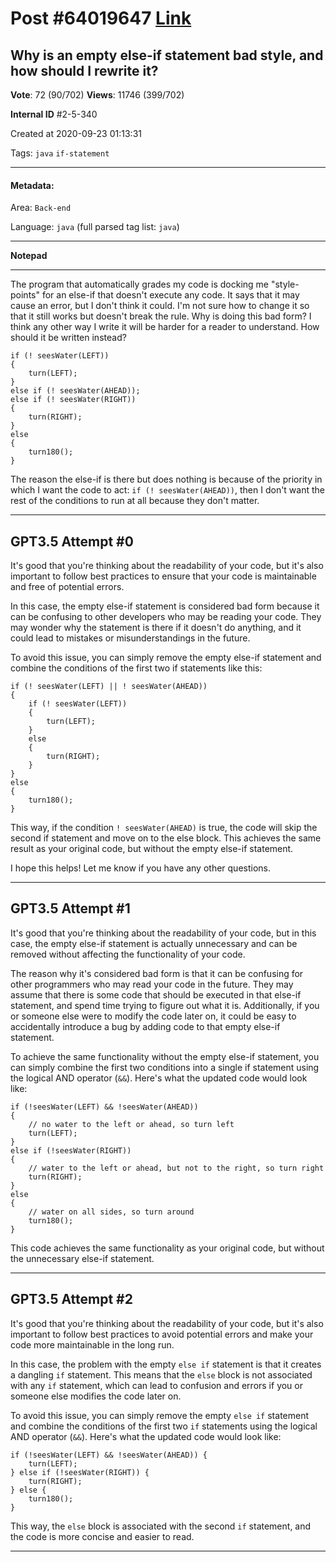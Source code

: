 
# Post \#64019647 [Link](https://stackoverflow.com/questions/64019647/)

## Why is an empty else-if statement bad style, and how should I rewrite it?

**Vote**: 72 (90/702) **Views**: 11746 (399/702) 

**Internal ID** \#2-5-340

Created at 2020-09-23 01:13:31

Tags: `java` `if-statement`

----------

#### Metadata:

Area: `Back-end`

Language: `java` (full parsed tag list: `java`)

----------

**Notepad**


----------

The program that automatically grades my code is docking me "style-points" for an else-if that doesn't execute any code. It says that it may cause an error, but I don't think it could.
I'm not sure how to change it so that it still works but doesn't break the rule. Why is doing this bad form? I think any other way I write it will be harder for a reader to understand. How should it be written instead?
```
if (! seesWater(LEFT))
{
    turn(LEFT);
}
else if (! seesWater(AHEAD));
else if (! seesWater(RIGHT))
{
    turn(RIGHT);
}
else
{
    turn180();
}
```

The reason the else-if is there but does nothing is because of the priority in which I want the code to act:
`if (! seesWater(AHEAD))`, then I don't want the rest of the conditions to run at all because they don't matter.


----------
        
## GPT3.5 Attempt \#0

It's good that you're thinking about the readability of your code, but it's also important to follow best practices to ensure that your code is maintainable and free of potential errors.

In this case, the empty else-if statement is considered bad form because it can be confusing to other developers who may be reading your code. They may wonder why the statement is there if it doesn't do anything, and it could lead to mistakes or misunderstandings in the future.

To avoid this issue, you can simply remove the empty else-if statement and combine the conditions of the first two if statements like this:

```
if (! seesWater(LEFT) || ! seesWater(AHEAD))
{
    if (! seesWater(LEFT))
    {
        turn(LEFT);
    }
    else
    {
        turn(RIGHT);
    }
}
else
{
    turn180();
}
```

This way, if the condition `! seesWater(AHEAD)` is true, the code will skip the second if statement and move on to the else block. This achieves the same result as your original code, but without the empty else-if statement.

I hope this helps! Let me know if you have any other questions.

--------

## GPT3.5 Attempt \#1

It's good that you're thinking about the readability of your code, but in this case, the empty else-if statement is actually unnecessary and can be removed without affecting the functionality of your code. 

The reason why it's considered bad form is that it can be confusing for other programmers who may read your code in the future. They may assume that there is some code that should be executed in that else-if statement, and spend time trying to figure out what it is. Additionally, if you or someone else were to modify the code later on, it could be easy to accidentally introduce a bug by adding code to that empty else-if statement.

To achieve the same functionality without the empty else-if statement, you can simply combine the first two conditions into a single if statement using the logical AND operator (`&&`). Here's what the updated code would look like:

```
if (!seesWater(LEFT) && !seesWater(AHEAD))
{
    // no water to the left or ahead, so turn left
    turn(LEFT);
}
else if (!seesWater(RIGHT))
{
    // water to the left or ahead, but not to the right, so turn right
    turn(RIGHT);
}
else
{
    // water on all sides, so turn around
    turn180();
}
```

This code achieves the same functionality as your original code, but without the unnecessary else-if statement.

--------

## GPT3.5 Attempt \#2

It's good that you're thinking about the readability of your code, but it's also important to follow best practices to avoid potential errors and make your code more maintainable in the long run.

In this case, the problem with the empty `else if` statement is that it creates a dangling `if` statement. This means that the `else` block is not associated with any `if` statement, which can lead to confusion and errors if you or someone else modifies the code later on.

To avoid this issue, you can simply remove the empty `else if` statement and combine the conditions of the first two `if` statements using the logical AND operator (`&&`). Here's what the updated code would look like:

```
if (!seesWater(LEFT) && !seesWater(AHEAD)) {
    turn(LEFT);
} else if (!seesWater(RIGHT)) {
    turn(RIGHT);
} else {
    turn180();
}
```

This way, the `else` block is associated with the second `if` statement, and the code is more concise and easier to read.

--------
